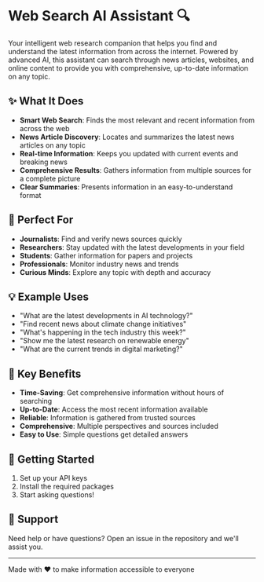 # Web Search AI Assistant 🔍

Your intelligent web research companion that helps you find and understand the latest information from across the internet. Powered by advanced AI, this assistant can search through news articles, websites, and online content to provide you with comprehensive, up-to-date information on any topic.

## ✨ What It Does

- **Smart Web Search**: Finds the most relevant and recent information from across the web
- **News Article Discovery**: Locates and summarizes the latest news articles on any topic
- **Real-time Information**: Keeps you updated with current events and breaking news
- **Comprehensive Results**: Gathers information from multiple sources for a complete picture
- **Clear Summaries**: Presents information in an easy-to-understand format

## 🎯 Perfect For

- **Journalists**: Find and verify news sources quickly
- **Researchers**: Stay updated with the latest developments in your field
- **Students**: Gather information for papers and projects
- **Professionals**: Monitor industry news and trends
- **Curious Minds**: Explore any topic with depth and accuracy

## 💡 Example Uses

- "What are the latest developments in AI technology?"
- "Find recent news about climate change initiatives"
- "What's happening in the tech industry this week?"
- "Show me the latest research on renewable energy"
- "What are the current trends in digital marketing?"

## 🌟 Key Benefits

- **Time-Saving**: Get comprehensive information without hours of searching
- **Up-to-Date**: Access the most recent information available
- **Reliable**: Information is gathered from trusted sources
- **Comprehensive**: Multiple perspectives and sources included
- **Easy to Use**: Simple questions get detailed answers

## 🚀 Getting Started

1. Set up your API keys
2. Install the required packages
3. Start asking questions!

## 🤝 Support

Need help or have questions? Open an issue in the repository and we'll assist you.

---
Made with ❤️ to make information accessible to everyone 